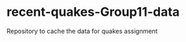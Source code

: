 recent-quakes-Group11-data
==========================

Repository to cache the data for quakes assignment
